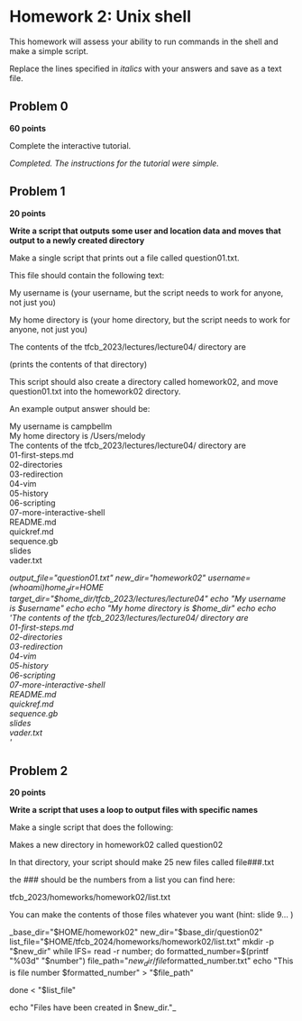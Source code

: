 # Homework 2: Unix shell

This homework will assess your ability to run commands in the shell and make a simple script.

Replace the lines specified in _italics_ with your answers and save as a text file.


## Problem 0

**60 points**

Complete the interactive tutorial.

_Completed. The instructions for the tutorial were simple._


## Problem 1

**20 points**

**Write a script that outputs some user and location data and moves that output to a newly created directory**

Make a single script that prints out a file called question01.txt. 

This file should contain the following text:

  My username is (your username, but the script needs to work for anyone, not just you)

  My home directory is (your home directory, but the script needs to work for anyone, not just you)

  The contents of the tfcb_2023/lectures/lecture04/ directory are

  (prints the contents of that directory)

This script should also create a directory called homework02, and move question01.txt into the homework02 directory.

An example output answer should be:

My username is campbellm <br>
My home directory is /Users/melody <br>
The contents of the tfcb_2023/lectures/lecture04/ directory are<br>
01-first-steps.md<br>
02-directories<br>
03-redirection<br>
04-vim<br>
05-history<br>
06-scripting<br>
07-more-interactive-shell<br>
README.md<br>
quickref.md<br>
sequence.gb<br>
slides<br>
vader.txt<br>

_output_file="question01.txt"
new_dir="homework02"
username=$(whoami)
home_dir=$HOME
target_dir="$home_dir/tfcb_2023/lectures/lecture04"
echo "My username is $username"
  echo
  echo "My home directory is $home_dir"
  echo
  echo 'The contents of the tfcb_2023/lectures/lecture04/ directory are <br>
01-first-steps.md<br>
02-directories<br>
03-redirection<br>
04-vim<br>
05-history<br>
06-scripting<br>
07-more-interactive-shell<br>
README.md<br>
quickref.md<br>
sequence.gb<br>
slides<br>
vader.txt<br>'_ 



## Problem 2

**20 points**

**Write a script that uses a loop to output files with specific names**


Make a single script that does the following:

Makes a new directory in homework02 called question02

In that directory, your script should make 25 new files called
file###.txt

the ### should be the numbers from a list you can find here:

tfcb_2023/homeworks/homework02/list.txt

You can make the contents of those files whatever you want (hint: slide 9... )

_base_dir="$HOME/homework02"
new_dir="$base_dir/question02"
list_file="$HOME/tfcb_2024/homeworks/homework02/list.txt"
mkdir -p "$new_dir"
while IFS= read -r number; do
formatted_number=$(printf "%03d" "$number")
  file_path="$new_dir/file$formatted_number.txt"
  echo "This is file number $formatted_number" > "$file_path"
  
done < "$list_file"

echo "Files have been created in $new_dir."_


